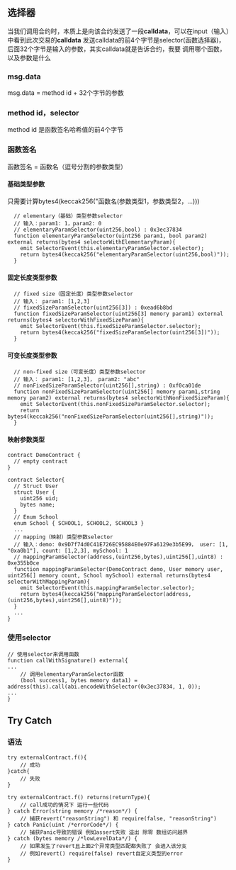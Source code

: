 ## 选择器
当我们调用合约时，本质上是向该合约发送了一段**calldata**，可以在input（输入）中看到此次交易的**calldata**
发送calldata的前4个字节是selector(函数选择器)，后面32个字节是输入的参数，其实calldata就是告诉合约，我要
调用哪个函数，以及参数是什么

### msg.data
msg.data =  method id + 32个字节的参数

### method id，selector
method id 是函数签名哈希值的前4个字节

### 函数签名

函数签名 = 函数名（逗号分割的参数类型）

#### 基础类型参数
只需要计算bytes4(keccak256("函数名(参数类型1，参数类型2，...)))

```
  // elementary（基础）类型参数selector
  // 输入：param1: 1，param2: 0
  // elementaryParamSelector(uint256,bool) : 0x3ec37834
  function elementaryParamSelector(uint256 param1, bool param2) external returns(bytes4 selectorWithElementaryParam){
    emit SelectorEvent(this.elementaryParamSelector.selector);
    return bytes4(keccak256("elementaryParamSelector(uint256,bool)"));
  }
```
#### 固定长度类型参数

```
  // fixed size（固定长度）类型参数selector
  // 输入： param1: [1,2,3]
  // fixedSizeParamSelector(uint256[3]) : 0xead6b8bd
  function fixedSizeParamSelector(uint256[3] memory param1) external returns(bytes4 selectorWithFixedSizeParam){
    emit SelectorEvent(this.fixedSizeParamSelector.selector);
    return bytes4(keccak256("fixedSizeParamSelector(uint256[3])"));
  }
```

#### 可变长度类型参数
```
  // non-fixed size（可变长度）类型参数selector
  // 输入： param1: [1,2,3]， param2: "abc"
  // nonFixedSizeParamSelector(uint256[],string) : 0xf0ca01de
  function nonFixedSizeParamSelector(uint256[] memory param1,string memory param2) external returns(bytes4 selectorWithNonFixedSizeParam){
    emit SelectorEvent(this.nonFixedSizeParamSelector.selector);
    return bytes4(keccak256("nonFixedSizeParamSelector(uint256[],string)"));
  }
```
#### 映射参数类型
```
contract DemoContract {
  // empty contract
}

contract Selector{
  // Struct User
  struct User {
    uint256 uid;
    bytes name;
  }
  // Enum School
  enum School { SCHOOL1, SCHOOL2, SCHOOL3 }
  ...
  // mapping（映射）类型参数selector
  // 输入：demo: 0x9D7f74d0C41E726EC95884E0e97Fa6129e3b5E99， user: [1, "0xa0b1"], count: [1,2,3], mySchool: 1
  // mappingParamSelector(address,(uint256,bytes),uint256[],uint8) : 0xe355b0ce
  function mappingParamSelector(DemoContract demo, User memory user, uint256[] memory count, School mySchool) external returns(bytes4 selectorWithMappingParam){
    emit SelectorEvent(this.mappingParamSelector.selector);
    return bytes4(keccak256("mappingParamSelector(address,(uint256,bytes),uint256[],uint8)"));
  }
  ...
}
```

### 使用selector
```
// 使用selector来调用函数
function callWithSignature() external{
...
    // 调用elementaryParamSelector函数
    (bool success1, bytes memory data1) = address(this).call(abi.encodeWithSelector(0x3ec37834, 1, 0));
...
}
```

## Try Catch

### 语法
```
try externalContract.f(){
    // 成功
}catch{
    // 失败
}

try externalContract.f() returns(returnType){
    // call成功的情况下 运行一些代码
} catch Error(string memory /*reason*/) {
    // 捕获revert("reasonString") 和 require(false, "reasonString")
} catch Panic(uint /*errorCode*/) {
    // 捕获Panic导致的错误 例如assert失败 溢出 除零 数组访问越界
} catch (bytes memory /*lowLevelData*/) {
    // 如果发生了revert且上面2个异常类型匹配都失败了 会进入该分支
    // 例如revert() require(false) revert自定义类型的error
}
```